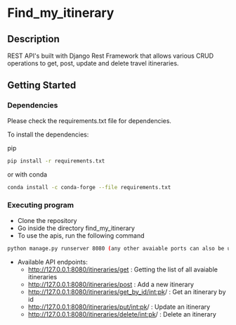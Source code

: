 # Find_my_itinerary

## Description
REST API's built with Django Rest Framework that allows various CRUD operations to get, post, update and delete 
travel itineraries.

## Getting Started
### Dependencies
Please check the requirements.txt file for dependencies.

To install the dependencies:

pip
```bash
pip install -r requirements.txt
```
or with conda
```bash
conda install -c conda-forge --file requirements.txt
```
### Executing program
- Clone the repository
- Go inside the directory find_my_itinerary
- To use the apis, run the following command
```bash
python manage.py runserver 8080 (any other avaiable ports can also be used)
```
- Available API endpoints: 
    - http://127.0.0.1:8080/itineraries/get : Getting the list of all avaiable itineraries
    - http://127.0.0.1:8080/itineraries/post : Add a new itinerary
    - http://127.0.0.1:8080/itineraries/get_by_id/<int:pk>/ : Get an itinerary by id
    - http://127.0.0.1:8080/itineraries/put/<int:pk>/ : Update an itinerary
    - http://127.0.0.1:8080/itineraries/delete/<int:pk>/ : Delete an itinerary




